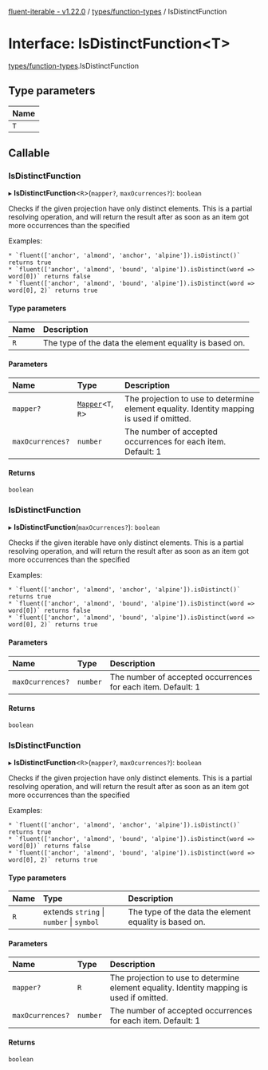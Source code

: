 [fluent-iterable - v1.22.0](../README.md) / [types/function-types](../modules/types_function_types.md) / IsDistinctFunction

# Interface: IsDistinctFunction<T\>

[types/function-types](../modules/types_function_types.md).IsDistinctFunction

## Type parameters

| Name |
| :------ |
| `T` |

## Callable

### IsDistinctFunction

▸ **IsDistinctFunction**<`R`\>(`mapper?`, `maxOcurrences?`): `boolean`

Checks if the given projection have only distinct elements. This is a partial resolving operation,
and will return the result after as soon as an item got more occurrences than the specified

  Examples:

    * `fluent(['anchor', 'almond', 'anchor', 'alpine']).isDistinct()` returns true
    * `fluent(['anchor', 'almond', 'bound', 'alpine']).isDistinct(word => word[0])` returns false
    * `fluent(['anchor', 'almond', 'bound', 'alpine']).isDistinct(word => word[0], 2)` returns true

#### Type parameters

| Name | Description |
| :------ | :------ |
| `R` | The type of the data the element equality is based on. |

#### Parameters

| Name | Type | Description |
| :------ | :------ | :------ |
| `mapper?` | [`Mapper`](index.Mapper.md)<`T`, `R`\> | The projection to use to determine element equality. Identity mapping is used if omitted. |
| `maxOcurrences?` | `number` | The number of accepted occurrences for each item. Default: 1 |

#### Returns

`boolean`

### IsDistinctFunction

▸ **IsDistinctFunction**(`maxOcurrences?`): `boolean`

Checks if the given iterable have only distinct elements. This is a partial resolving operation,
and will return the result after as soon as an item got more occurrences than the specified

  Examples:

    * `fluent(['anchor', 'almond', 'anchor', 'alpine']).isDistinct()` returns true
    * `fluent(['anchor', 'almond', 'bound', 'alpine']).isDistinct(word => word[0])` returns false
    * `fluent(['anchor', 'almond', 'bound', 'alpine']).isDistinct(word => word[0], 2)` returns true

#### Parameters

| Name | Type | Description |
| :------ | :------ | :------ |
| `maxOcurrences?` | `number` | The number of accepted occurrences for each item. Default: 1 |

#### Returns

`boolean`

### IsDistinctFunction

▸ **IsDistinctFunction**<`R`\>(`mapper?`, `maxOcurrences?`): `boolean`

Checks if the given projection have only distinct elements. This is a partial resolving operation,
and will return the result after as soon as an item got more occurrences than the specified

  Examples:

    * `fluent(['anchor', 'almond', 'anchor', 'alpine']).isDistinct()` returns true
    * `fluent(['anchor', 'almond', 'bound', 'alpine']).isDistinct(word => word[0])` returns false
    * `fluent(['anchor', 'almond', 'bound', 'alpine']).isDistinct(word => word[0], 2)` returns true

#### Type parameters

| Name | Type | Description |
| :------ | :------ | :------ |
| `R` | extends `string` \| `number` \| `symbol` | The type of the data the element equality is based on. |

#### Parameters

| Name | Type | Description |
| :------ | :------ | :------ |
| `mapper?` | `R` | The projection to use to determine element equality. Identity mapping is used if omitted. |
| `maxOcurrences?` | `number` | The number of accepted occurrences for each item. Default: 1 |

#### Returns

`boolean`
